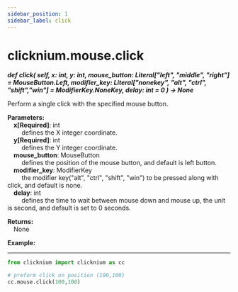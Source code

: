 ```yaml
---
sidebar_position: 1
sidebar_label: click
---
```


# clicknium.mouse.click

***def click(
        self, 
        x: int, 
        y: int, 
        mouse_button: Literal["left", "middle", "right"] = MouseButton.Left,
        modifier_key: Literal["nonekey", "alt", "ctrl", "shift","win"]  = ModifierKey.NoneKey,
        delay: int = 0
    ) -> None***  

Perform a single click with the specified mouse button.

**Parameters:**  
    &emsp;**x[Required]**: int  
        &emsp;&emsp; defines the X integer coordinate.  
    &emsp;**y[Required]**: int  
        &emsp;&emsp; defines the Y integer coordinate.  
    &emsp;**mouse_button**: MouseButton  
        &emsp;&emsp; defines the position of the mouse button, and default is left button.  
    &emsp;**modifier_key**: ModifierKey  
        &emsp;&emsp; the modifier key("alt", "ctrl", "shift", "win") to be pressed along with click, and default is none.   
    &emsp;**delay**: int  
        &emsp;&emsp; defines the time to wait between mouse down and mouse up, the unit is second, and default is set to 0 seconds. 

**Returns:**  
    &emsp;None

**Example:**
***
```python
from clicknium import clicknium as cc

# preform click on position (100,100)
cc.mouse.click(100,100)

```